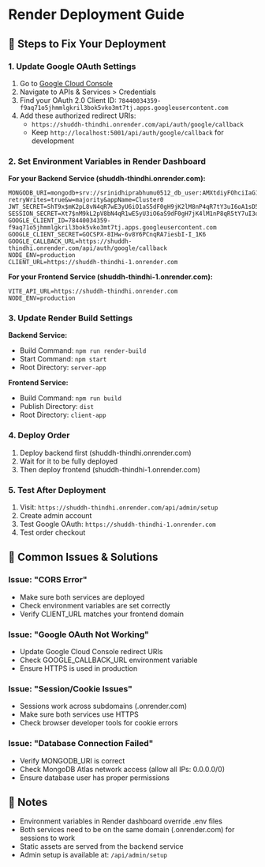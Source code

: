 # Render Deployment Guide

## 🚀 Steps to Fix Your Deployment

### 1. Update Google OAuth Settings
1. Go to [Google Cloud Console](https://console.cloud.google.com/)
2. Navigate to APIs & Services > Credentials
3. Find your OAuth 2.0 Client ID: `78440034359-f9aq71o5jhmmlgkril3bok5vko3mt7tj.apps.googleusercontent.com`
4. Add these authorized redirect URIs:
   - `https://shuddh-thindhi.onrender.com/api/auth/google/callback`
   - Keep `http://localhost:5001/api/auth/google/callback` for development

### 2. Set Environment Variables in Render Dashboard

**For your Backend Service (shuddh-thindhi.onrender.com):**
```
MONGODB_URI=mongodb+srv://srinidhiprabhumu0512_db_user:AMXtdiyFOhciIaG1@cluster0.gywbz3m.mongodb.net/?retryWrites=true&w=majority&appName=Cluster0
JWT_SECRET=ShT9x$mK2pL8vN4qR7wE3yU6iO1aS5dF0gH9jK2lM8nP4qR7tY3uI6oA1sD5fG0h
SESSION_SECRET=Xt7$nM9kL2pV8bN4qR1wE5yU3iO6aS9dF0gH7jK4lM1nP8qR5tY7uI3oA6sD9fG2
GOOGLE_CLIENT_ID=78440034359-f9aq71o5jhmmlgkril3bok5vko3mt7tj.apps.googleusercontent.com
GOOGLE_CLIENT_SECRET=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
GOOGLE_CALLBACK_URL=https://shuddh-thindhi.onrender.com/api/auth/google/callback
NODE_ENV=production
CLIENT_URL=https://shuddh-thindhi-1.onrender.com
```

**For your Frontend Service (shuddh-thindhi-1.onrender.com):**
```
VITE_API_URL=https://shuddh-thindhi.onrender.com
NODE_ENV=production
```

### 3. Update Render Build Settings

**Backend Service:**
- Build Command: `npm run render-build`
- Start Command: `npm start`
- Root Directory: `server-app`

**Frontend Service:**
- Build Command: `npm run build`
- Publish Directory: `dist`
- Root Directory: `client-app`

### 4. Deploy Order
1. Deploy backend first (shuddh-thindhi.onrender.com)
2. Wait for it to be fully deployed
3. Then deploy frontend (shuddh-thindhi-1.onrender.com)

### 5. Test After Deployment
1. Visit: `https://shuddh-thindhi.onrender.com/api/admin/setup`
2. Create admin account
3. Test Google OAuth: `https://shuddh-thindhi-1.onrender.com`
4. Test order checkout

## 🔧 Common Issues & Solutions

### Issue: "CORS Error"
- Make sure both services are deployed
- Check environment variables are set correctly
- Verify CLIENT_URL matches your frontend domain

### Issue: "Google OAuth Not Working"
- Update Google Cloud Console redirect URIs
- Check GOOGLE_CALLBACK_URL environment variable
- Ensure HTTPS is used in production

### Issue: "Session/Cookie Issues"
- Sessions work across subdomains (.onrender.com)
- Make sure both services use HTTPS
- Check browser developer tools for cookie errors

### Issue: "Database Connection Failed"
- Verify MONGODB_URI is correct
- Check MongoDB Atlas network access (allow all IPs: 0.0.0.0/0)
- Ensure database user has proper permissions

## 📝 Notes
- Environment variables in Render dashboard override .env files
- Both services need to be on the same domain (.onrender.com) for sessions to work
- Static assets are served from the backend service
- Admin setup is available at: `/api/admin/setup`